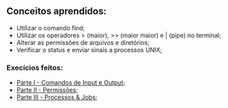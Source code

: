 ## Conceitos aprendidos:
- Utilizar o comando find;
- Utilizar os operadores > (maior), >> (maior maior) e | (pipe) no terminal;
- Alterar as permissões de arquivos e diretórios;
- Verificar o status e enviar sinais a processos UNIX;

### Execícios feitos:
- [Parte I - Comandos de Input e Output](https://github.com/lucas-da-silva/trybe-exercicios/blob/main/01-fundamentos/bloco-01-unix-e-bash/dia-04-unix-e-bash-parte-02/parte-01-comandos-de-input-e-output.txt.txt);
- [Parte II - Permissões](https://github.com/lucas-da-silva/trybe-exercicios/blob/main/01-fundamentos/bloco-01-unix-e-bash/dia-04-unix-e-bash-parte-02/parte-02-premissoes.txt.txt);
- [Parte III - Processos & Jobs](https://github.com/lucas-da-silva/trybe-exercicios/blob/main/01-fundamentos/bloco-01-unix-e-bash/dia-04-unix-e-bash-parte-02/parte-03-processos-e-jobs.txt.txt);
